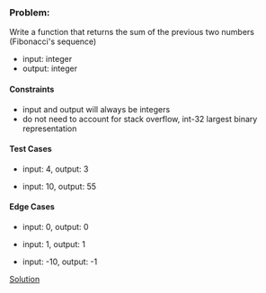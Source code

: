 ### Problem:
Write a function that returns the sum of the previous two numbers (Fibonacci's sequence) <br>

- input: integer
- output: integer

#### Constraints
- input and output will always be integers
- do not need to account for stack overflow, int-32 largest binary representation

#### Test Cases
- input: 4, output: 3

- input: 10, output: 55

#### Edge Cases
- input: 0, output: 0

- input: 1, output: 1

- input: -10, output: -1

[Solution](https://github.com/laurenolivia/leap.py/blob/master/fib.py)
